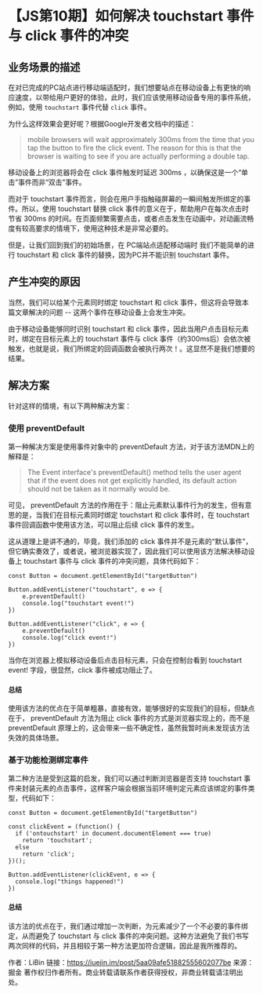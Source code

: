 # 【JS第10期】如何解决 touchstart 事件与 click 事件的冲突
## 业务场景的描述

在对已完成的PC站点进行移动端适配时，我们想要站点在移动设备上有更快的响应速度，以带给用户更好的体验，此时，我们应该使用移动设备专用的事件系统，例如，使用 `touchstart` 事件代替 `click` 事件。

为什么这样效果会更好呢？根据Google开发者文档中的描述：

> mobile browsers will wait approximately 300ms from the time that you tap the button to fire the click event. The reason for this is that the browser is waiting to see if you are actually performing a double tap.

移动设备上的浏览器将会在 click 事件触发时延迟 300ms ，以确保这是一个“单击”事件而非“双击”事件。

而对于 touchstart 事件而言，则会在用户手指触碰屏幕的一瞬间触发所绑定的事件。所以，使用 touchstart 替换 click 事件的意义在于，帮助用户在每次点击时节省 300ms 的时间。在页面频繁需要点击，或者点击发生在动画中，对动画流畅度有较高要求的情境下，使用这种技术是非常必要的。

但是，让我们回到我们的初始场景，在 PC端站点适配移动端时 我们不能简单的进行 touchstart 和 click 事件的替换，因为PC并不能识别 touchstart 事件。

## 产生冲突的原因

当然，我们可以给某个元素同时绑定 touchstart 和 click 事件，但这将会导致本篇文章解决的问题 -- 这两个事件在移动设备上会发生冲突。

由于移动设备能够同时识别 touchstart 和 click 事件，因此当用户点击目标元素时，绑定在目标元素上的 touchstart 事件与 click 事件（约300ms后）会依次被触发，也就是说，我们所绑定的回调函数会被执行两次！。这显然不是我们想要的结果。

## 解决方案

针对这样的情境，有以下两种解决方案：

### 使用 preventDefault

第一种解决方案是使用事件对象中的 preventDefault 方法，对于该方法MDN上的解释是：

> The Event interface's preventDefault() method tells the user agent that if the event does not get explicitly handled, its default action should not be taken as it normally would be.

可见， preventDefault 方法的作用在于：阻止元素默认事件行为的发生，但有意思的是，当我们在目标元素同时绑定 touchstart 和 click 事件时，在 touchstart 事件回调函数中使用该方法，可以阻止后续 click 事件的发生。

这从道理上是讲不通的，毕竟，我们添加的 click 事件并不是元素的“默认事件”，但它确实奏效了，或者说，被浏览器实现了，因此我们可以使用该方法解决移动设备上 touchstart 事件与 click 事件的冲突问题，具体代码如下：

```
const Button = document.getElementById("targetButton")

Button.addEventListener("touchstart", e => {
    e.preventDefault()
    console.log("touchstart event!")
})

Button.addEventListener("click", e => {
    e.preventDefault()
    console.log("click event!")
})

```
当你在浏览器上模拟移动设备后点击目标元素，只会在控制台看到 touchstart event! 字段，很显然，click 事件被成功阻止了。

#### 总结

使用该方法的优点在于简单粗暴，直接有效，能够很好的实现我们的目标，但缺点在于， preventDefault 方法为阻止 click 事件的方式是浏览器实现上的，而不是 preventDefault 原理上的，这会带来一些不确定性，虽然我暂时尚未发现该方法失效的具体场景。


### 基于功能检测绑定事件

第二种方法是受到这篇[](https://link.juejin.im/?target=https%3A%2F%2Fjoshtronic.com%2F2015%2F04%2F19%2Fhandling-click-and-touch-events-on-the-same-element%2F)的启发，我们可以通过判断浏览器是否支持 touchstart 事件来封装元素的点击事件，这样客户端会根据当前环境判定元素应该绑定的事件类型，代码如下：

```
const Button = document.getElementById("targetButton")

const clickEvent = (function() {
  if ('ontouchstart' in document.documentElement === true)
    return 'touchstart';
  else
    return 'click';
})();

Button.addEventListener(clickEvent, e => {
  console.log("things happened!")
})

```

#### 总结

该方法的优点在于，我们通过增加一次判断，为元素减少了一个不必要的事件绑定，从而避免了 touchstart 与 click 事件的冲突问题。这种方法避免了我们书写两次同样的代码，并且相较于第一种方法更加符合逻辑，因此是我所推荐的。


作者：LiBin
链接：https://juejin.im/post/5aa09afe51882555602077be
来源：掘金
著作权归作者所有。商业转载请联系作者获得授权，非商业转载请注明出处。
